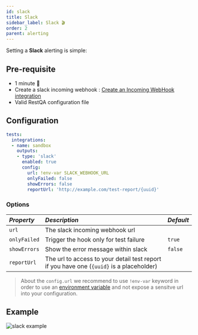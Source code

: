 ```yaml
---
id: slack
title: Slack
sidebar_label: Slack 🎬
order: 2
parent: alerting
---
```


Setting a **Slack** alerting is simple:

## Pre-requisite

 * 1 minute  🚀
 * Create a slack incoming webhook : [Create an Incoming WebHook integration ](https://slack.com/intl/en-th/help/articles/115005265063-Incoming-webhooks-for-Slk)
 * Valid RestQA configuration file

## Configuration 

```yaml
tests:
  integrations:
  - name: sandbox
    outputs:
    - type: 'slack'
      enabled: true
      config: 
        url: !env-var SLACK_WEBHOOK_URL
        onlyFailed: false
        showErrors: false
        reportUrl: 'http://example.com/test-report/{uuid}'
```

### Options

| *Property*   | *Description*                                                                                | *Default*          |
|:-------------|:---------------------------------------------------------------------------------------------|:-------------------|
| `url`        | The slack incoming webhook url                                                               |                    |
| `onlyFailed` | Trigger the hook only for test failure                                                       | `true`             |
| `showErrors` | Show the error message within slack                                                          | `false`            |
| `reportUrl`  | The url to access to your detail test report if you have one (`{uuid}` is a placeholder)     |                    |

> About the `config.url` we recommend to use `!env-var` keyword in order to use an [environment variable](/getting-started/environment-variable) and not expose a sensitve url into your configuration.

## Example

![slack example](images/documentation/cucumber-export-slack.png)



